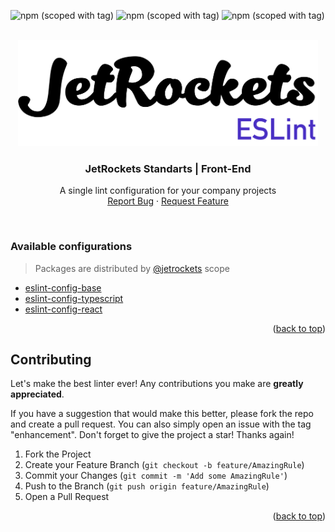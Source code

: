![npm (scoped with tag)](https://img.shields.io/npm/v/@jetrockets/eslint-config-base/latest?color=%2300E400&label=eslint-config-base&logo=javascript&logoColor=%23fff&style=flat-square)
![npm (scoped with tag)](https://img.shields.io/npm/v/@jetrockets/eslint-config-typescript/latest?color=%2300E400&label=eslint-config-typescript&logo=typescript&logoColor=%23fff&style=flat-square)
![npm (scoped with tag)](https://img.shields.io/npm/v/@jetrockets/eslint-config-react/latest?color=%2300E400&label=eslint-config-react&logo=react&logoColor=%23fff&style=flat-square)

<!-- PROJECT LOGO -->
<br />
<div align="center">
  <a href="https://github.com/jetrockets/eslint-config">
    <img src="images/logo.png" alt="Logo" width="480" height="170">
  </a>

  <h3 align="center">JetRockets Standarts | Front-End</h3>

  <p align="center">
    A single lint configuration for your company projects
    <!-- <br />
    <a href="https://github.com/jetrockets/eslint-config"><strong>Explore the docs »</strong></a> -->
    <br />
    <!-- <br /> -->
    <!-- <a href="https://github.com/jetrockets/eslint-config">View Demo</a> -->
    <!-- · -->
    <a href="https://github.com/jetrockets/eslint-config/issues">Report Bug</a>
    ·
    <a href="https://github.com/jetrockets/eslint-config/issues">Request Feature</a>
  </p>
</div>
<br />


### Available configurations

> Packages are distributed by [@jetrockets](https://www.npmjs.com/org/jetrockets) scope

* [eslint-config-base](https://github.com/jetrockets/eslint-config/packages/1134972)
* [eslint-config-typescript](https://github.com/jetrockets/eslint-config/packages/1134979)
* [eslint-config-react](https://github.com/jetrockets/eslint-config/packages/1134980)

<p align="right">(<a href="#top">back to top</a>)</p>


<!-- GETTING STARTED -->
<!-- ## [@jetrockets/eslint-config-base](https://github.com/jetrockets/eslint-config/packages/1134972)

A package for basic configuration of javascript code
1. Install package
   ```sh
   npm install @jetrockets/eslint-config-base@latest
   ```
2. Enter your API in `config.js`
   ```js
   module.exports = {
     extends: [
      '@jetrockets/eslint-config-base',
      ...
    ],
    ...
   }
   ```
<p align="right">(<a href="#top">back to top</a>)</p> -->

<!-- GETTING STARTED -->
<!-- ## [@jetrockets/eslint-config-typescript](https://github.com/jetrockets/eslint-config/packages/1134972)

A package for basic configuration of typescript code
1. Install packages
   ```sh
   npm install @jetrockets/eslint-config-base@latest @jetrockets/eslint-config-typescript@latest
   ```
2. Enter your API in `config.js`
   ```js
   module.exports = {
     extends: [
      '@jetrockets/eslint-config-base',
      '@jetrockets/eslint-config-typescript',
      ...
    ],
    ...
   }
   ```
<p align="right">(<a href="#top">back to top</a>)</p> -->

<!-- CONTRIBUTING -->
## Contributing

Let's make the best linter ever! Any contributions you make are **greatly appreciated**.

If you have a suggestion that would make this better, please fork the repo and create a pull request. You can also simply open an issue with the tag "enhancement".
Don't forget to give the project a star! Thanks again!

1. Fork the Project
2. Create your Feature Branch (`git checkout -b feature/AmazingRule`)
3. Commit your Changes (`git commit -m 'Add some AmazingRule'`)
4. Push to the Branch (`git push origin feature/AmazingRule`)
5. Open a Pull Request

<p align="right">(<a href="#top">back to top</a>)</p>